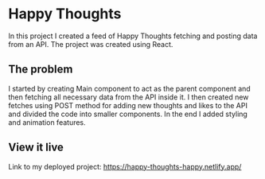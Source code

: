 # Happy Thoughts

In this project I created a feed of Happy Thoughts fetching and posting data from an API. The project was created using React.


## The problem

I started by creating Main component to act as the parent component and then fetching all necessary data from the API inside it. I then created new fetches using POST method for adding new thoughts and likes to the API and divided the code into smaller components. In the end I added styling and animation features. 


## View it live

Link to my deployed project:
https://happy-thoughts-happy.netlify.app/
